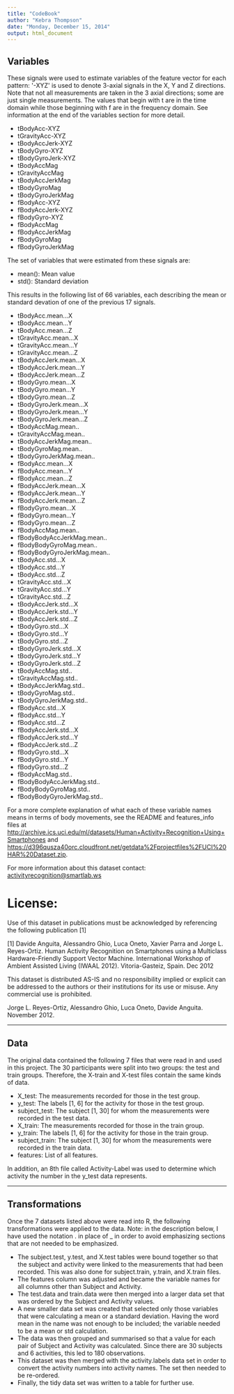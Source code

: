 ```yaml
---
title: "CodeBook"
author: "Kebra Thompson"
date: "Monday, December 15, 2014"
output: html_document
---
```

Variables
---
These signals were used to estimate variables of the feature vector for each pattern:  '-XYZ' is used to denote 3-axial signals in the X, Y and Z directions. Note that not all measurements are taken in the 3 axial directions; some are just single measurements. The values that begin with t are in the time domain while those beginning with f are in the frequency domain. See information at the end of the variables section for more detail. 

* tBodyAcc-XYZ
* tGravityAcc-XYZ
* tBodyAccJerk-XYZ
* tBodyGyro-XYZ
* tBodyGyroJerk-XYZ
* tBodyAccMag
* tGravityAccMag
* tBodyAccJerkMag
* tBodyGyroMag
* tBodyGyroJerkMag
* fBodyAcc-XYZ
* fBodyAccJerk-XYZ
* fBodyGyro-XYZ
* fBodyAccMag
* fBodyAccJerkMag
* fBodyGyroMag
* fBodyGyroJerkMag

The set of variables that were estimated from these signals are: 

* mean(): Mean value
* std(): Standard deviation

This results in the following list of 66 variables, each describing the mean or standard devation of one of the previous 17 signals.

* tBodyAcc.mean...X
* tBodyAcc.mean...Y
* tBodyAcc.mean...Z
* tGravityAcc.mean...X
* tGravityAcc.mean...Y
* tGravityAcc.mean...Z
* tBodyAccJerk.mean...X
* tBodyAccJerk.mean...Y
* tBodyAccJerk.mean...Z
* tBodyGyro.mean...X
* tBodyGyro.mean...Y
* tBodyGyro.mean...Z
* tBodyGyroJerk.mean...X
* tBodyGyroJerk.mean...Y
* tBodyGyroJerk.mean...Z
* tBodyAccMag.mean..
* tGravityAccMag.mean..
* tBodyAccJerkMag.mean..
* tBodyGyroMag.mean..
* tBodyGyroJerkMag.mean..
* fBodyAcc.mean...X
* fBodyAcc.mean...Y
* fBodyAcc.mean...Z
* fBodyAccJerk.mean...X
* fBodyAccJerk.mean...Y
* fBodyAccJerk.mean...Z
* fBodyGyro.mean...X
* fBodyGyro.mean...Y
* fBodyGyro.mean...Z
* fBodyAccMag.mean..
* fBodyBodyAccJerkMag.mean..
* fBodyBodyGyroMag.mean..
* fBodyBodyGyroJerkMag.mean..
* tBodyAcc.std...X
* tBodyAcc.std...Y
* tBodyAcc.std...Z
* tGravityAcc.std...X
* tGravityAcc.std...Y
* tGravityAcc.std...Z
* tBodyAccJerk.std...X
* tBodyAccJerk.std...Y
* tBodyAccJerk.std...Z
* tBodyGyro.std...X
* tBodyGyro.std...Y
* tBodyGyro.std...Z
* tBodyGyroJerk.std...X
* tBodyGyroJerk.std...Y
* tBodyGyroJerk.std...Z
* tBodyAccMag.std..
* tGravityAccMag.std..
* tBodyAccJerkMag.std..
* tBodyGyroMag.std..
* tBodyGyroJerkMag.std..
* fBodyAcc.std...X
* fBodyAcc.std...Y
* fBodyAcc.std...Z
* fBodyAccJerk.std...X
* fBodyAccJerk.std...Y
* fBodyAccJerk.std...Z
* fBodyGyro.std...X
* fBodyGyro.std...Y
* fBodyGyro.std...Z
* fBodyAccMag.std..
* fBodyBodyAccJerkMag.std..
* fBodyBodyGyroMag.std..
* fBodyBodyGyroJerkMag.std..

For a more complete explanation of what each of these variable names means in terms of body movements, see the README and features_info files at http://archive.ics.uci.edu/ml/datasets/Human+Activity+Recognition+Using+Smartphones and https://d396qusza40orc.cloudfront.net/getdata%2Fprojectfiles%2FUCI%20HAR%20Dataset.zip. 

For more information about this dataset contact: activityrecognition@smartlab.ws

License:
========
Use of this dataset in publications must be acknowledged by referencing the following publication [1] 

[1] Davide Anguita, Alessandro Ghio, Luca Oneto, Xavier Parra and Jorge L. Reyes-Ortiz. Human Activity Recognition on Smartphones using a Multiclass Hardware-Friendly Support Vector Machine. International Workshop of Ambient Assisted Living (IWAAL 2012). Vitoria-Gasteiz, Spain. Dec 2012

This dataset is distributed AS-IS and no responsibility implied or explicit can be addressed to the authors or their institutions for its use or misuse. Any commercial use is prohibited.

Jorge L. Reyes-Ortiz, Alessandro Ghio, Luca Oneto, Davide Anguita. November 2012.

---
Data
---

The original data contained the following 7 files that were read in and used in this project. The 30 participants were split into two groups: the test and train groups. Therefore, the X-train and X-test files contain the same kinds of data.

* X_test: The measurements recorded for those in the test group.
* y_test: The labels [1, 6] for the activity for those in the test group.
* subject_test: The subject [1, 30] for whom the measurements were recorded in the test data.
* X_train: The measurements recorded for those in the train group.
* y_train: The labels [1, 6] for the activity for those in the train group.
* subject_train: The subject [1, 30] for whom the measurements were recorded in the train data.
* features: List of all features.

In addition, an 8th file called Activity-Label was used to determine which activity the number in the y_test data represents.

---
Transformations
---

Once the 7 datasets listed above were read into R, the following transformations were applied to the data.
Note: in the description below, I have used the notation . in place of _ in order to avoid emphasizing sections that are not needed to be emphasized.

* The subject.test, y.test, and  X.test tables were bound together so that the subject and activity were linked to the measurements that had been recorded. This was also done for subject.train, y.train, and X.train files.
* The features column was adjusted and became the variable names for all columns other than Subject and Activity.
* The test.data and train.data were then merged into a larger data set that was ordered by the Subject and Activity values.
* A new smaller data set was created that selected only those variables that were calculating a mean or a standard deviation. Having the word mean in the name was not enough to be included; the variable needed to be a mean or std calculation.
* The data was then grouped and summarised so that a value for each pair of Subject and Activity was calculated. Since there are 30 subjects and 6 activities, this led to 180 observations.
* This dataset was then merged with the activity.labels data set in order to convert the activity numbers into activity names. The set then needed to be re-ordered.
* Finally, the tidy data set was written to a table for further use.
